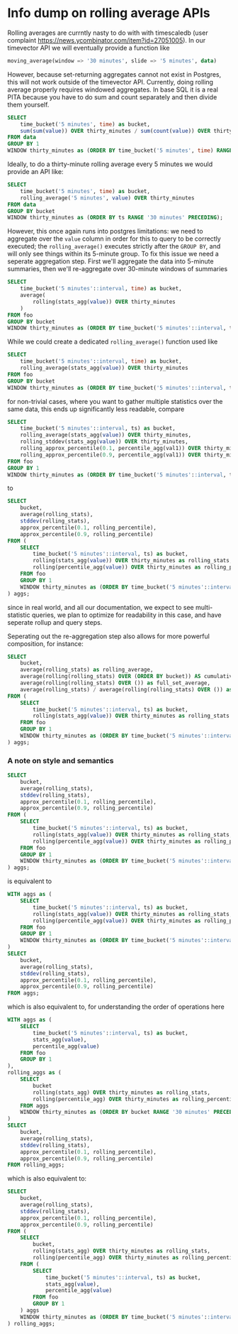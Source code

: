 
# Info dump on rolling average APIs #

Rolling averages are currntly nasty to do with with timescaledb (user complaint https://news.ycombinator.com/item?id=27051005).  In our timevector API we will eventually provide a function like
```SQL , ignore
moving_average(window => '30 minutes', slide => '5 minutes', data)
```
However, because set-returning aggregates cannot not exist in Postgres, this will not work outside of the timevector API. Currently, doing rolling average properly requires windowed aggregates. In base SQL it is a real PITA because you have to do sum and count separately and then divide them yourself.

```SQL , ignore
SELECT
    time_bucket('5 minutes', time) as bucket,
    sum(sum(value)) OVER thirty_minutes / sum(count(value)) OVER thirty_minutes as rolling_average
FROM data
GROUP BY 1
WINDOW thirty_minutes as (ORDER BY time_bucket('5 minutes', time) RANGE '30 minutes' PRECEDING);
```
Ideally, to do a thirty-minute rolling average every 5 minutes we would provide an API like:

```SQL , ignore
SELECT
    time_bucket('5 minutes', time) as bucket,
    rolling_average('5 minutes', value) OVER thirty_minutes
FROM data
GROUP BY bucket
WINDOW thirty_minutes as (ORDER BY ts RANGE '30 minutes' PRECEDING);
```
However, this once again runs into postgres limitations: we need to aggregate over the `value` column in order for this to query to be correctly executed; the `rolling_average()` executes strictly after the `GROUP BY`, and will only see things within its 5-minute group. To fix this issue we need a seperate aggregation step. First we'll aggregate the data into 5-minute summaries, then we'll re-aggregate over 30-minute windows of summaries
```SQL , ignore
SELECT
    time_bucket('5 minutes'::interval, time) as bucket,
    average(
        rolling(stats_agg(value)) OVER thirty_minutes
    )
FROM foo
GROUP BY bucket
WINDOW thirty_minutes as (ORDER BY time_bucket('5 minutes'::interval, ts) RANGE '30 minutes' PRECEDING);
```
While we could create a dedicated `rolling_average()` function used like
```SQL , ignore
SELECT
    time_bucket('5 minutes'::interval, time) as bucket,
    rolling_average(stats_agg(value)) OVER thirty_minutes
FROM foo
GROUP BY bucket
WINDOW thirty_minutes as (ORDER BY time_bucket('5 minutes'::interval, ts) RANGE '30 minutes' PRECEDING);
```
for non-trivial cases, where you want to gather multiple statistics over the same data, this ends up significantly less readable, compare
```SQL , ignore
SELECT
    time_bucket('5 minutes'::interval, ts) as bucket,
    rolling_average(stats_agg(value)) OVER thirty_minutes,
    rolling_stddev(stats_agg(value)) OVER thirty_minutes,
    rolling_approx_percentile(0.1, percentile_agg(val1)) OVER thirty_minutes,
    rolling_approx_percentile(0.9, percentile_agg(val1)) OVER thirty_minutes
FROM foo
GROUP BY 1
WINDOW thirty_minutes as (ORDER BY time_bucket('5 minutes'::interval, ts) RANGE '30 minutes' PRECEDING);
```
to
```SQL , ignore
SELECT
    bucket,
    average(rolling_stats),
    stddev(rolling_stats),
    approx_percentile(0.1, rolling_percentile),
    approx_percentile(0.9, rolling_percentile)
FROM (
    SELECT
        time_bucket('5 minutes'::interval, ts) as bucket,
        rolling(stats_agg(value)) OVER thirty_minutes as rolling_stats,
        rolling(percentile_agg(value)) OVER thirty_minutes as rolling_percentile
    FROM foo
    GROUP BY 1
    WINDOW thirty_minutes as (ORDER BY time_bucket('5 minutes'::interval, ts) RANGE '30 minutes' PRECEDING)
) aggs;
```
since in real world, and all our documentation, we expect to see multi-statistic queries, we plan to optimize for readability in this case, and have seperate rollup and query steps.

Seperating out the re-aggregation step also allows for more powerful composition, for instance:
```SQL , ignore
SELECT
    bucket,
    average(rolling_stats) as rolling_average,
    average(rolling(rolling_stats) OVER (ORDER BY bucket)) AS cumulative_average,
    average(rolling(rolling_stats) OVER ()) as full_set_average,
    average(rolling_stats) / average(rolling(rolling_stats) OVER ()) as normalized_average
FROM (
    SELECT
        time_bucket('5 minutes'::interval, ts) as bucket,
        rolling(stats_agg(value)) OVER thirty_minutes as rolling_stats
    FROM foo
    GROUP BY 1
    WINDOW thirty_minutes as (ORDER BY time_bucket('5 minutes'::interval, ts) RANGE '30 minutes' PRECEDING)
) aggs;
```


### A note on style and semantics

```SQL , ignore
SELECT
    bucket,
    average(rolling_stats),
    stddev(rolling_stats),
    approx_percentile(0.1, rolling_percentile),
    approx_percentile(0.9, rolling_percentile)
FROM (
    SELECT
        time_bucket('5 minutes'::interval, ts) as bucket,
        rolling(stats_agg(value)) OVER thirty_minutes as rolling_stats,
        rolling(percentile_agg(value)) OVER thirty_minutes as rolling_percentile
    FROM foo
    GROUP BY 1
    WINDOW thirty_minutes as (ORDER BY time_bucket('5 minutes'::interval, ts) RANGE '30 minutes' PRECEDING)
) aggs;
```
is equivalent to

```SQL , ignore
WITH aggs as (
    SELECT
        time_bucket('5 minutes'::interval, ts) as bucket,
        rolling(stats_agg(value)) OVER thirty_minutes as rolling_stats,
        rolling(percentile_agg(value)) OVER thirty_minutes as rolling_percentile
    FROM foo
    GROUP BY 1
    WINDOW thirty_minutes as (ORDER BY time_bucket('5 minutes'::interval, ts) RANGE '30 minutes' PRECEDING)
)
SELECT
    bucket,
    average(rolling_stats),
    stddev(rolling_stats),
    approx_percentile(0.1, rolling_percentile),
    approx_percentile(0.9, rolling_percentile)
FROM aggs;
```

which is also equivalent to, for understanding the order of operations here

```SQL , ignore
WITH aggs as (
    SELECT
        time_bucket('5 minutes'::interval, ts) as bucket,
        stats_agg(value),
        percentile_agg(value)
    FROM foo
    GROUP BY 1
),
rolling_aggs as (
    SELECT
        bucket
        rolling(stats_agg) OVER thirty_minutes as rolling_stats,
        rolling(percentile_agg) OVER thirty_minutes as rolling_percentile
    FROM aggs
    WINDOW thirty_minutes as (ORDER BY bucket RANGE '30 minutes' PRECEDING)
)
SELECT
    bucket,
    average(rolling_stats),
    stddev(rolling_stats),
    approx_percentile(0.1, rolling_percentile),
    approx_percentile(0.9, rolling_percentile)
FROM rolling_aggs;
```

which is also equivalent to:

```SQL , ignore
SELECT
    bucket,
    average(rolling_stats),
    stddev(rolling_stats),
    approx_percentile(0.1, rolling_percentile),
    approx_percentile(0.9, rolling_percentile)
FROM (
    SELECT
        bucket,
        rolling(stats_agg) OVER thirty_minutes as rolling_stats,
        rolling(percentile_agg) OVER thirty_minutes as rolling_percentile
    FROM (
        SELECT
            time_bucket('5 minutes'::interval, ts) as bucket,
            stats_agg(value),
            percentile_agg(value)
        FROM foo
        GROUP BY 1
    ) aggs
    WINDOW thirty_minutes as (ORDER BY time_bucket('5 minutes'::interval, ts) RANGE '30 minutes' PRECEDING)
) rolling_aggs;
```